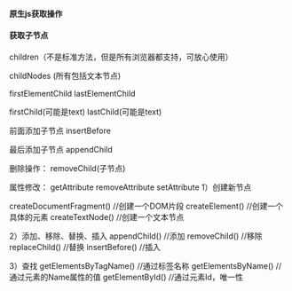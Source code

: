 #### 原生js获取操作

#### 获取子节点

children（不是标准方法，但是所有浏览器都支持，可放心使用）

childNodes (所有包括文本节点)

firstElementChild
lastElementChild

firstChild(可能是text)
lastChild(可能是text)

前面添加子节点
insertBefore

最后添加子节点
appendChild

删除操作：
removeChild(子节点)

属性修改：
getAttribute
removeAttribute
setAttribute
1）创建新节点

createDocumentFragment() //创建一个DOM片段
createElement() //创建一个具体的元素
createTextNode() //创建一个文本节点

2）添加、移除、替换、插入
appendChild() //添加
removeChild() //移除
replaceChild() //替换
insertBefore() //插入

3）查找
getElementsByTagName() //通过标签名称
getElementsByName() //通过元素的Name属性的值
getElementById() //通过元素Id，唯一性
